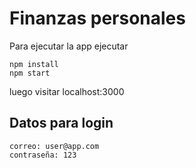 # Finanzas personales

Para ejecutar la app ejecutar

    npm install
    npm start

luego visitar
    localhost:3000

## Datos para login

    correo: user@app.com
    contraseña: 123

    
